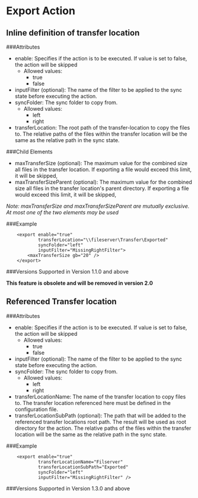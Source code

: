 Export Action
=============


Inline definition of transfer location
--------------------------------------
###Attributes 
- enable: Specifies if the action is to be executed. If value is set to false, the action will be skipped
	- Allowed values: 
		- true
		- false
- inputFilter (optional): The name of the filter to be applied to the sync state before executing the action.
- syncFolder: The sync folder to copy from.
	- Allowed values:
		- left
		- right
- transferLocation: The root path of the transfer-location to copy the files to. The relative paths of the files within the transfer location will be the same as the relative path in the sync state.


###Child Elements
- maxTransferSize (optional): The maximum value for the combined size all files in the transfer location. If exporting a file would exceed this limit, it will be skipped,
- maxTransferSizeParent (optional): The maximum value for the combined size all files in the transfer location's parent directory. If exporting a file would exceed this limit, it will be skipped,


*Note: maxTransferSize and maxTransferSizeParent are mutually exclusive. At most one of the two elements may be used*


###Example

		<export enable="true" 				
				transferLocation="\\fileserver\Transfer\Exported" 
				syncFolder="left" 
				inputFilter="MissingRightFilter">
			<maxTransferSize gb="20" />
		</export>	


###Versions
Supported in Version 1.1.0 and above

**This feature is obsolete and will be removed in version 2.0**


Referenced Transfer location
----------------------------
###Attributes
- enable: Specifies if the action is to be executed. If value is set to false, the action will be skipped
	- Allowed values: 
		- true
		- false
- inputFilter (optional): The name of the filter to be applied to the sync state before executing the action.
- syncFolder: The sync folder to copy from.
	- Allowed values:
		- left
		- right
- transferLocationName: The name of the transfer location to copy files to. The transfer location referenced here must be defined in the configuration file.
- transferLocationSubPath (optional): The path that will be added to the referenced transfer locations root path. The result will be used as root directory for the action. The relative paths of the files within the transfer location will be the same as the relative path in the sync state. 


###Example

		<export enable="true" 
				transferLocationName="Filserver" 
				transferLocationSubPath="Exported" 
				syncFolder="left" 
				inputFilter="MissingRightFilter" />		


###Versions
Supported in Version 1.3.0 and above